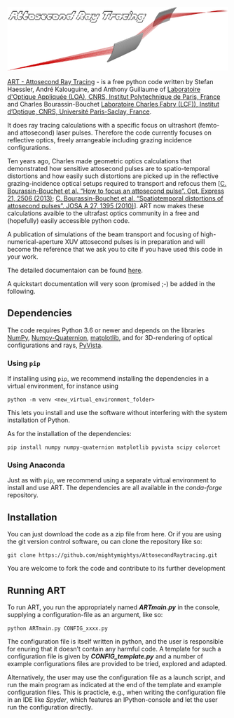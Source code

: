 ![A rendering of two toroidal mirrors with an intermediate collimated section.](./docs/pdoc/images/doc_illustrationrender.png)


[ART - Attosecond Ray Tracing](https://github.com/mightymightys/AttosecondRaytracing) - is a free python code written by Stefan Haessler, André Kalouguine, and Anthony Guillaume of
[Laboratoire d'Optique Appliquée (LOA), CNRS, Institut Polytechnique de Paris, France](https://loa.ensta-paris.fr/research/pco-research-group/)
and Charles Bourassin-Bouchet [Laboratoire Charles Fabry (LCF)), Institut d’Optique, CNRS, Université Paris-Saclay, France](https://www.lcf.institutoptique.fr/en/groups/optique-xuv).

It does ray tracing calculations with a specific focus on ultrashort (femto- and attosecond) laser pulses.
Therefore the code currently focuses on reflective optics, freely arrangeable including grazing incidence configurations.

Ten years ago, Charles made geometric optics calculations that demonstrated how sensitive attosecond pulses
are to spatio-temporal distortions and how easily such distortions are picked up in the reflective
grazing-incidence optical setups required to transport and refocus them
[[C. Bourassin-Bouchet et al. “How to focus an attosecond pulse”. Opt.
Express 21, 2506 (2013)](http://dx.doi.org/10.1364/oe.21.002506); [C. Bourassin-Bouchet et al. “Spatiotemporal distortions of
attosecond pulses”. JOSA A 27, 1395 (2010)](https://www.osapublishing.org/josaa/abstract.cfm?uri=josaa-27-6-1395)].
ART now makes these calculations avaible to the ultrafast optics community in a free and (hopefully) easily accessible python code.

A publication of simulations of the beam transport and focusing of high-numerical-aperture XUV attosecond pulses
is in preparation and will become the reference that we ask you to cite if you have used this code in your work.

The detailed documentaion can be found [here](https://mightymightys.github.io/AttosecondRaytracing/ART.html).

A quickstart documentation will very soon (promised ;-) be added in the following.

## Dependencies

The code requires Python 3.6 or newer and depends on the libraries [NumPy](https://numpy.org), 
[Numpy-Quaternion](https://github.com/moble/quaternion),  [matplotlib](https://matplotlib.org),
and for 3D-rendering of optical configurations and rays,  [PyVista](https://github.com/pyvista/pyvista).

### Using `pip`
If installing using `pip`, we recommend installing the dependencies in a virtual environment, for instance using 
```Shell
python -m venv <new_virtual_environment_folder>
```
This lets you install and use the software without interfering with the system installation of Python.

As for the installation of the dependencies:
```Shell
pip install numpy numpy-quaternion matplotlib pyvista scipy colorcet
```

### Using Anaconda
Just as with `pip`, we recommend using a separate virtual environment to install and use ART. The dependencies are all available in the *conda-forge* repository.

## Installation

You can just download the code as a zip file from here. Or if you are using the git version control software,
ou can clone the repository like so:

```Shell
git clone https://github.com/mightymightys/AttosecondRaytracing.git
```

You are welcome to fork the code and contribute to its further development


## Running ART 

To run ART, you run the appropriately named ***ARTmain.py*** in the console, supplying a
configuration-file as an argument, like so:
  
    python ARTmain.py CONFIG_xxxx.py

The configuration file is itself written in python, and the user is responsible for enuring
that it doesn’t contain any harmful code. A template for such a configuration file is given
by ***CONFIG_template.py*** and a number of example configurations files are provided to
be tried, explored and adapted.

Alternatively, the user may use the configuration file as a launch script, and run the
main program as indicated at the end of the template and example configuration files.
This is practicle, e.g., when writing the configuration file in an IDE like *Spyder*, which
features an IPython-console and let the user run the configuration directly.